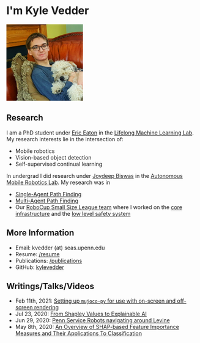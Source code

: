 <head>
<!-- Global site tag (gtag.js) - Google Analytics -->
<script async src="https://www.googletagmanager.com/gtag/js?id=UA-143379317-1"></script>
<script type="text/javascript" src="js/googleanalytics.js"></script>
<meta charset="utf-8">
<meta name="viewport" content="width=device-width, initial-scale=1.0">
<meta name="description" content="Kyle Vedder's Homepage">
<meta name="author" content="Kyle Vedder">
<link rel="shortcut icon" href="favicon.ico">
<title>Kyle Vedder's Homepage</title>
</head>

# I'm Kyle Vedder

<img src="img/me_dog.png"
     alt="Me!"
     width="200" />

## Research

I am a PhD student under [Eric Eaton](https://www.seas.upenn.edu/~eeaton/) in the [Lifelong Machine Learning Lab](https://www.grasp.upenn.edu/labs/lifelong-machine-learning). My research interests lie in the intersection of:

 - Mobile robotics
 - Vision-based object detection
 - Self-supervised continual learning

In undergrad I did research under [Joydeep Biswas](https://www.joydeepb.com/) in the [Autonomous Mobile Robotics Lab](https://amrl.cs.umass.edu/). My research was in

 - [Single-Agent Path Finding](http://vedder.io/publications/ScaffoldsLaneVedderBiswasPlanRob2017.pdf)
 - [Multi-Agent Path Finding](http://vedder.io/publications/expanding_astar_aij.pdf)
 - Our [RoboCup Small Size League team](https://amrl.cs.umass.edu/minutebots.html) where I worked on the [core infrastructure](http://vedder.io/publications/MinutebotsRoboCupTDP2017.pdf) and the [low level safety system](http://vedder.io/publications/MinutebotsRoboCupTDP2018.pdf)

## More Information

 - Email: kvedder (at) seas.upenn.edu
 - Resume: [/resume](KyleVedderResume.pdf)
 - Publications: [/publications](publications.html)
 - GitHub: [kylevedder](https://github.com/kylevedder)

## Writings/Talks/Videos

 - Feb 11th, 2021: [Setting up `mujoco-py` for use with on-screen and off-screen rendering](misc/mujoco_py.html)
 - Jul 23, 2020: [From Shapley Values to Explainable AI](https://www.youtube.com/watch?v=4RkhsIz14Yc)
 - Jun 29, 2020: [Penn Service Robots navigating around Levine](https://www.youtube.com/watch?v=o7WW2cu1h7c)
 - May 8th, 2020: [An Overview of SHAP-based Feature Importance Measures and
Their Applications To Classification](misc/shap_for_classification.pdf)